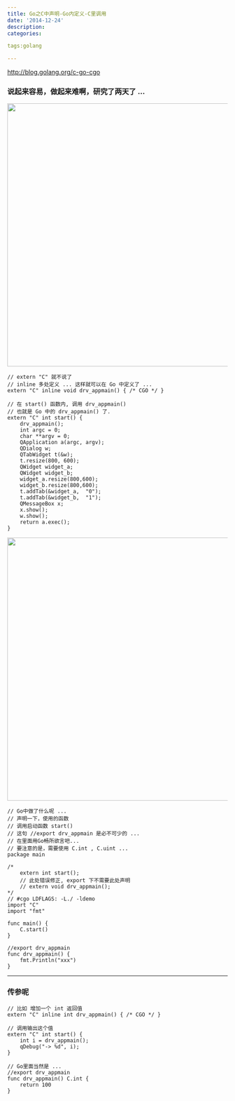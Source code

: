 ```yaml
---
title: Go之C中声明-Go内定义-C里调用
date: '2014-12-24'
description:
categories:

tags:golang

---
```


http://blog.golang.org/c-go-cgo

### 说起来容易，做起来难啊，研究了两天了 ...

>

<img src="{{urls.media}}/Go之C中声明-Go内定义-C里调用/1.png" alt="" width="600">

>

	// extern "C" 就不说了
	// inline 多处定义 ... 这样就可以在 Go 中定义了 ...
	extern "C" inline void drv_appmain() { /* CGO */ }

	// 在 start() 函数内, 调用 drv_appmain()
	// 也就是 Go 中的 drv_appmain() 了.
	extern "C" int start() {
	    drv_appmain();
	    int argc = 0;
	    char **argv = 0;
	    QApplication a(argc, argv);
	    QDialog w;
	    QTabWidget t(&w);
	    t.resize(800, 600);
	    QWidget widget_a;
	    QWidget widget_b;
	    widget_a.resize(800,600);
	    widget_b.resize(800,600);
	    t.addTab(&widget_a,  "0");
	    t.addTab(&widget_b,  "1");
	    QMessageBox x;
	    x.show();
	    w.show();
	    return a.exec();
	}

>

<img src="{{urls.media}}/Go之C中声明-Go内定义-C里调用/2.png" alt="" width="600">

>

	// Go中做了什么呢 ...
	// 声明一下，使用的函数 
	// 调用启动函数 start()
	// 这句 //export drv_appmain 是必不可少的 ...
	// 在里面用Go畅所欲言吧...
	// 要注意的是，需要使用 C.int , C.uint ...
	package main

	/*
		extern int start();
		// 此处错误修正, export 下不需要此处声明
		// extern void drv_appmain(); 
	*/
	// #cgo LDFLAGS: -L./ -ldemo
	import "C"
	import "fmt"

	func main() {
		C.start()
	}

	//export drv_appmain
	func drv_appmain() {
		fmt.Println("xxx")
	}


---

### 传参呢 

>

	// 比如 增加一个 int 返回值
	extern "C" inline int drv_appmain() { /* CGO */ }

	// 调用输出这个值
	extern "C" int start() {
		int i = drv_appmain();
		qDebug("-> %d", i);
	}

	// Go里面当然是 ...
	//export drv_appmain
	func drv_appmain() C.int {
		return 100
	}

